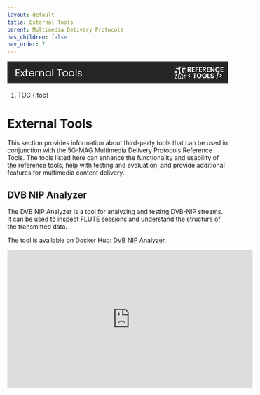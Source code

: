 ```yaml
---
layout: default
title: External Tools
parent: Multimedia Delivery Protocols
has_children: false
nav_order: 7
---
```

<img src="../../assets/images/Banner_ExternalTools.png" /> 

1. TOC
{:toc}

# External Tools

This section provides information about third-party tools that can be used in conjunction with the 5G-MAG Multimedia
Delivery Protocols Reference Tools. The tools listed here can enhance the functionality and usability of the reference tools, help
with testing and evaluation, and provide additional features for multimedia content delivery.

## DVB NIP Analyzer

The DVB NIP Analyzer is a tool for analyzing and testing DVB-NIP streams. It can be used to inspect FLUTE sessions and
understand the structure of the transmitted data.

The tool is available on Docker Hub: [DVB NIP Analyzer](https://hub.docker.com/r/sessystems/dvb-nip-analyzer).

<iframe width="560" height="315" src="https://www.youtube.com/embed/videoID" title="YouTube video player" frameborder="0" allow="accelerometer; autoplay; clipboard-write; encrypted-media; gyroscope; picture-in-picture; web-share" referrerpolicy="strict-origin-when-cross-origin" allowfullscreen></iframe>
